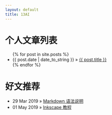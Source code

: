```yaml
---
layout: default
title: 13AI
---
```


<div id="home">
  <h1>个人文章列表</h1>
  <ul class="posts">
    {% for post in site.posts %}
      <li><span>{{ post.date | date_to_string }}</span> &raquo; <a href="{{ post.url }}">{{ post.title }}</a></li>
    {% endfor %}
  </ul>

  <h1>好文推荐</h1>
  <ul class="posts">
    <li><span>29 Mar 2019</span> &raquo; <a href="http://www.markdown.cn/"> Markdown 语法说明</a></li> 
    <li><span>01 May 2019</span> &raquo; <a href="https://inkscape.org/zh/learn/tutorials/"> Inkscape 教程</a></li> 
  
  </ul>

</div>
